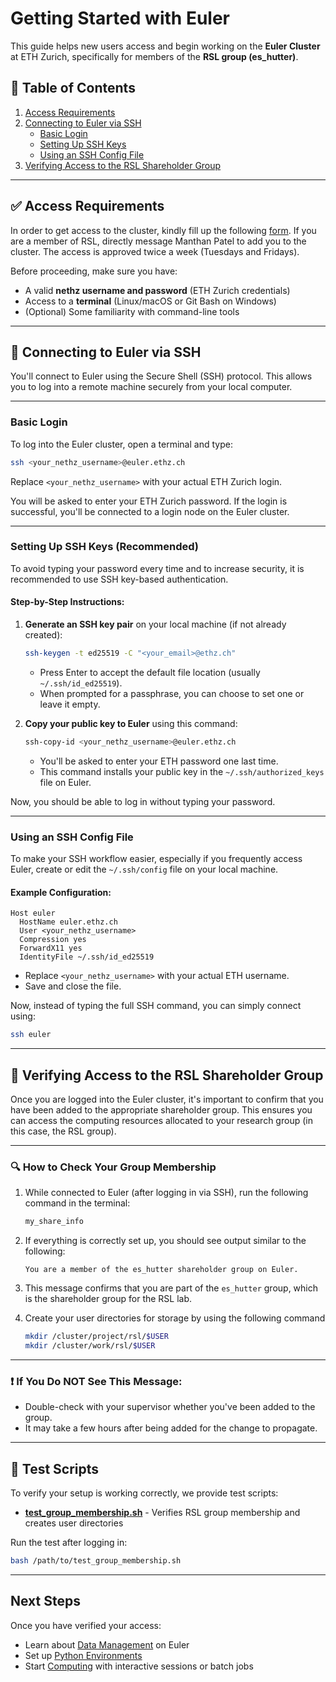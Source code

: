 # Getting Started with Euler

This guide helps new users access and begin working on the **Euler Cluster** at ETH Zurich, specifically for members of the **RSL group (es_hutter)**.

## 📌 Table of Contents

1. [Access Requirements](#access-requirements)
2. [Connecting to Euler via SSH](#connecting-to-euler-via-ssh)
   - [Basic Login](#basic-login)
   - [Setting Up SSH Keys](#setting-up-ssh-keys-recommended)
   - [Using an SSH Config File](#using-an-ssh-config-file)
3. [Verifying Access to the RSL Shareholder Group](#verifying-access-to-the-rsl-shareholder-group)

---

## ✅ Access Requirements

In order to get access to the cluster, kindly fill up the following [form](https://forms.gle/UsiGkXUmo9YyNHsH8). If you are a member of RSL, directly message Manthan Patel to add you to the cluster. The access is approved twice a week (Tuesdays and Fridays).

Before proceeding, make sure you have:

- A valid **nethz username and password** (ETH Zurich credentials)
- Access to a **terminal** (Linux/macOS or Git Bash on Windows)
- (Optional) Some familiarity with command-line tools

---

## 🔐 Connecting to Euler via SSH

You'll connect to Euler using the Secure Shell (SSH) protocol. This allows you to log into a remote machine securely from your local computer.

---

### Basic Login

To log into the Euler cluster, open a terminal and type:

```bash
ssh <your_nethz_username>@euler.ethz.ch
```

Replace `<your_nethz_username>` with your actual ETH Zurich login.

You will be asked to enter your ETH Zurich password. If the login is successful, you'll be connected to a login node on the Euler cluster.

---

### Setting Up SSH Keys (Recommended)

To avoid typing your password every time and to increase security, it is recommended to use SSH key-based authentication.

#### Step-by-Step Instructions:

1. **Generate an SSH key pair** on your local machine (if not already created):

   ```bash
   ssh-keygen -t ed25519 -C "<your_email>@ethz.ch"
   ```

   - Press Enter to accept the default file location (usually `~/.ssh/id_ed25519`).
   - When prompted for a passphrase, you can choose to set one or leave it empty.

2. **Copy your public key to Euler** using this command:

   ```bash
   ssh-copy-id <your_nethz_username>@euler.ethz.ch
   ```

   - You'll be asked to enter your ETH password one last time.
   - This command installs your public key in the `~/.ssh/authorized_keys` file on Euler.

Now, you should be able to log in without typing your password.

---

### Using an SSH Config File

To make your SSH workflow easier, especially if you frequently access Euler, create or edit the `~/.ssh/config` file on your local machine.

#### Example Configuration:

```sshconfig
Host euler
  HostName euler.ethz.ch
  User <your_nethz_username>
  Compression yes
  ForwardX11 yes
  IdentityFile ~/.ssh/id_ed25519
```

- Replace `<your_nethz_username>` with your actual ETH username.
- Save and close the file.

Now, instead of typing the full SSH command, you can simply connect using:

```bash
ssh euler
```

---

## 🧾 Verifying Access to the RSL Shareholder Group

Once you are logged into the Euler cluster, it's important to confirm that you have been added to the appropriate shareholder group. This ensures you can access the computing resources allocated to your research group (in this case, the RSL group).

---

### 🔍 How to Check Your Group Membership

1. While connected to Euler (after logging in via SSH), run the following command in the terminal:

   ```bash
   my_share_info
   ```

2. If everything is correctly set up, you should see output similar to the following:

   ```
   You are a member of the es_hutter shareholder group on Euler.
   ```

3. This message confirms that you are part of the `es_hutter` group, which is the shareholder group for the RSL lab.

4. Create your user directories for storage by using the following command
   ```bash 
   mkdir /cluster/project/rsl/$USER
   mkdir /cluster/work/rsl/$USER
   ```

---

### ❗ If You Do NOT See This Message:

- Double-check with your supervisor whether you've been added to the group.
- It may take a few hours after being added for the change to propagate.

---

## 🧪 Test Scripts

To verify your setup is working correctly, we provide test scripts:

- **[test_group_membership.sh](scripts/tests/getting-started/test_group_membership.sh)** - Verifies RSL group membership and creates user directories

Run the test after logging in:
```bash
bash /path/to/test_group_membership.sh
```

---

## Next Steps

Once you have verified your access:
- Learn about [Data Management](data-management.md) on Euler
- Set up [Python Environments](python-environments.md)
- Start [Computing](computing-guide.md) with interactive sessions or batch jobs